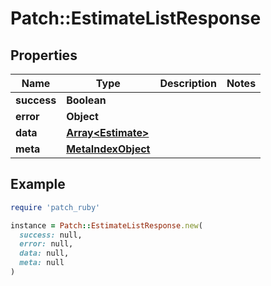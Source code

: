 # Patch::EstimateListResponse

## Properties

| Name | Type | Description | Notes |
| ---- | ---- | ----------- | ----- |
| **success** | **Boolean** |  |  |
| **error** | **Object** |  |  |
| **data** | [**Array&lt;Estimate&gt;**](Estimate.md) |  |  |
| **meta** | [**MetaIndexObject**](MetaIndexObject.md) |  |  |

## Example

```ruby
require 'patch_ruby'

instance = Patch::EstimateListResponse.new(
  success: null,
  error: null,
  data: null,
  meta: null
)
```

